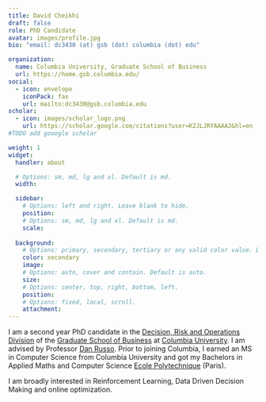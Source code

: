 ```yaml
---
title: David Cheikhi
draft: false
role: PhD Candidate
avatar: images/profile.jpg
bio: "email: dc3430 (at) gsb (dot) columbia (dot) edu" 

organization:
  name: Columbia University, Graduate School of Business
  url: https://home.gsb.columbia.edu/
social:
  - icon: envelope
    iconPack: fas
    url: mailto:dc3430@gsb.columbia.edu
scholar:
  - icon: images/scholar_logo.png
    url: https://scholar.google.com/citations?user=K2JLJRYAAAAJ&hl=en
#TODO add gooogle scholar

weight: 1
widget:
  handler: about

  # Options: sm, md, lg and xl. Default is md.
  width:

  sidebar:
    # Options: left and right. Leave blank to hide.
    position:
    # Options: sm, md, lg and xl. Default is md.
    scale:
  
  background:
    # Options: primary, secondary, tertiary or any valid color value. Default is primary.
    color: secondary
    image:
    # Options: auto, cover and contain. Default is auto.
    size:
    # Options: center, top, right, bottom, left.
    position:
    # Options: fixed, local, scroll.
    attachment: 
---
```


I am a second year PhD candidate in the [Decision, Risk and Operations Division](https://www8.gsb.columbia.edu/faculty-research/divisions/decision-risk-operations) of the [Graduate School of Business](https://home.gsb.columbia.edu/) at [Columbia University](https://www.columbia.edu/). I am advised by Professor [Dan Russo](https://djrusso.github.io). Prior to joining Columbia, I earned an MS in Computer Science from Columbia University and got my Bachelors in Applied Maths and Computer Science [Ecole Polytechnique](https://www.polytechnique.edu/en) (Paris).

I am broadly interested in Reinforcement Learning, Data Driven Decision Making and online optimization.


  
